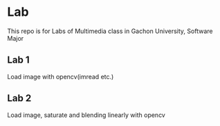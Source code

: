 # Lab
This repo is for Labs of Multimedia class in Gachon University, Software Major

## Lab 1
Load image with opencv(imread etc.)

## Lab 2
Load image, saturate and blending linearly with opencv
